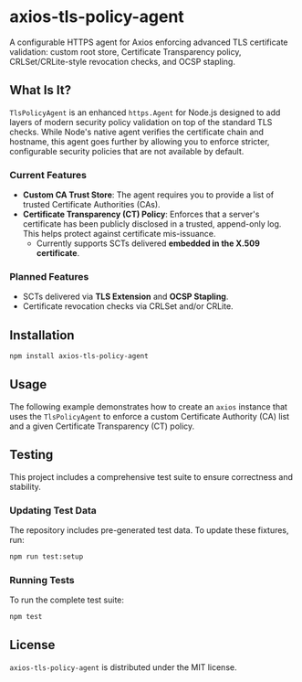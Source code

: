 # axios-tls-policy-agent

A configurable HTTPS agent for Axios enforcing advanced TLS certificate validation: custom root store, Certificate Transparency policy, CRLSet/CRLite-style revocation checks, and OCSP stapling.

## What Is It?

`TlsPolicyAgent` is an enhanced `https.Agent` for Node.js designed to add layers of modern security policy validation on top of the standard TLS checks. While Node's native agent verifies the certificate chain and hostname, this agent goes further by allowing you to enforce stricter, configurable security policies that are not available by default.

### Current Features

- **Custom CA Trust Store**: The agent requires you to provide a list of trusted Certificate Authorities (CAs).
- **Certificate Transparency (CT) Policy**: Enforces that a server's certificate has been publicly disclosed in a trusted, append-only log. This helps protect against certificate mis-issuance.
  - Currently supports SCTs delivered **embedded in the X.509 certificate**.

### Planned Features

- SCTs delivered via **TLS Extension** and **OCSP Stapling**.
- Certificate revocation checks via CRLSet and/or CRLite.

## Installation

```sh
npm install axios-tls-policy-agent
```

## Usage

The following example demonstrates how to create an `axios` instance that uses the `TlsPolicyAgent` to enforce a custom Certificate Authority (CA) list and a given Certificate Transparency (CT) policy.

## Testing

This project includes a comprehensive test suite to ensure correctness and stability.

### Updating Test Data

The repository includes pre-generated test data. To update these fixtures, run:

```sh
npm run test:setup
```

### Running Tests

To run the complete test suite:

```sh
npm test
```

## License

`axios-tls-policy-agent` is distributed under the MIT license.
